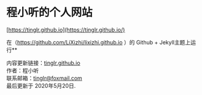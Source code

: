 # 程小听的个人网站
[https://tinglr.github.io](https://tinglr.github.io/)

在（https://github.com/LiXizhi/lixizhi.github.io ）的 Github + Jekyll主题上运行**

内容更新链接：[tinglr.github.io](https://github.com/tinglr/tinglr.github.io/edit/master/README.md)<br>
作者：程小听<br>
联系邮箱：tinglr@foxmail.com<br>
最后更新于 2020年5月20日. 
